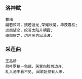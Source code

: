 ### 洛神赋
```
曹植
翩若惊鸿，婉若游龙,荣耀秋菊，华茂春松;
远而望之，姣若太阳升朝霞;
迫而察之，灼若芙蓉出渌波.
```
### 采莲曲
```
王昌龄
荷叶罗裙一色裁，芙蓉向脸两边开,
乱入池中看不见, 闻歌始觉有人来.
```
